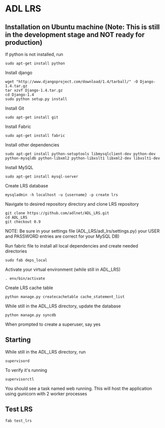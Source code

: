 # ADL LRS 

## Installation on Ubuntu machine (Note: This is still in the development stage and NOT ready for production)

If python is not installed, run

    sudo apt-get install python

Install django

    wget "http://www.djangoproject.com/download/1.4/tarball/" -O Django-1.4.tar.gz
    tar xzvf Django-1.4.tar.gz
    cd Django-1.4
    sudo python setup.py install

Install Git
    
    sudo apt-get install git

Install Fabric

    sudo apt-get install fabric

Install other dependencies

    sudo apt-get install python-setuptools libmysqlclient-dev python-dev python-mysqldb python-libxml2 python-libxslt1 libxml2-dev libxslt1-dev

Install MySQL

    sudo apt-get install mysql-server

Create LRS database

    mysqladmin -h localhost -u {username} -p create lrs

Navigate to desired repository directory and clone LRS repository

    git clone https://github.com/adlnet/ADL_LRS.git
    cd ADL_LRS
    git checkout 0.9
    
NOTE: Be sure in your settings file (ADL_LRS/adl_lrs/settings.py) your USER and PASSWORD entries are correct for your MySQL DB)

Run fabric file to install all local dependencies and create needed directories    

    sudo fab deps_local

Activate your virtual environment (while still in ADL_LRS)

    . env/bin/activate

Create LRS cache table

    python manage.py createcachetable cache_statement_list

While still in the ADL_LRS directory, update the database
    
    python manage.py syncdb

When prompted to create a superuser, say yes

## Starting
While still in the ADL_LRS directory, run

    supervisord

To verify it's running

    supervisorctl

You should see a task named web running. This will host the application using gunicorn with 2 worker processes

## Test LRS
    
    fab test_lrs

        